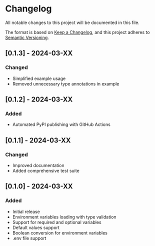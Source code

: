 # Changelog

All notable changes to this project will be documented in this file.

The format is based on [Keep a Changelog](https://keepachangelog.com/en/1.0.0/),
and this project adheres to [Semantic Versioning](https://semver.org/spec/v2.0.0.html).

## [0.1.3] - 2024-03-XX

### Changed
- Simplified example usage
- Removed unnecessary type annotations in example

## [0.1.2] - 2024-03-XX

### Added
- Automated PyPI publishing with GitHub Actions

## [0.1.1] - 2024-03-XX

### Changed
- Improved documentation
- Added comprehensive test suite

## [0.1.0] - 2024-03-XX

### Added
- Initial release
- Environment variables loading with type validation
- Support for required and optional variables
- Default values support
- Boolean conversion for environment variables
- .env file support